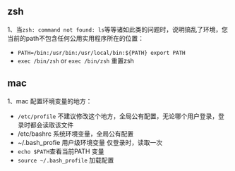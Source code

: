 ## zsh
1、当`zsh: command not found: ls`等等诸如此类的问题时，说明搞乱了环境，您当前的path不包含任何公用实用程序所在的位置：

 + `PATH=/bin:/usr/bin:/usr/local/bin:${PATH}
export PATH`
+ `exec /bin/zsh` or `exec /bin/zsh` 重置zsh


## mac
1、mac 配置环境变量的地方：

+ `/etc/profile` 不建议修改这个地方，全局公有配置，无论哪个用户登录，登录时都会读取该文件
+ /etc/bashrc  系统环境变量，全局公有配置
+ ~/.bash_profie  用户级环境变量 仅登录时，读取一次
+ `echo $PATH`查看当前PATH 变量
+ `source ~/.bash_profile` 加载配置